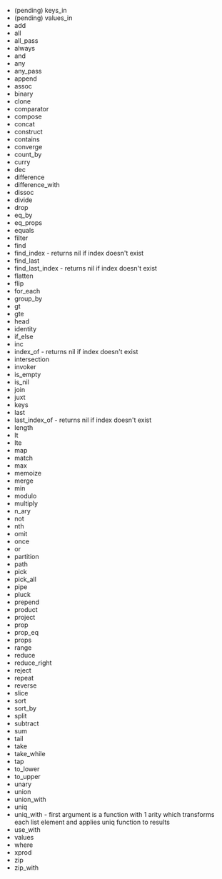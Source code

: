 * (pending) keys_in
* (pending) values_in
* add
* all
* all_pass
* always
* and
* any
* any_pass
* append
* assoc
* binary
* clone
* comparator
* compose
* concat
* construct
* contains
* converge
* count_by
* curry
* dec
* difference
* difference_with
* dissoc
* divide
* drop
* eq_by
* eq_props
* equals
* filter
* find
* find_index - returns nil if index doesn't exist
* find_last
* find_last_index - returns nil if index doesn't exist
* flatten
* flip
* for_each
* group_by
* gt
* gte
* head
* identity
* if_else
* inc
* index_of - returns nil if index doesn't exist
* intersection
* invoker
* is_empty
* is_nil
* join
* juxt
* keys
* last
* last_index_of - returns nil if index doesn't exist
* length
* lt
* lte
* map
* match
* max
* memoize
* merge
* min
* modulo
* multiply
* n_ary
* not
* nth
* omit
* once
* or
* partition
* path
* pick
* pick_all
* pipe
* pluck
* prepend
* product
* project
* prop
* prop_eq
* props
* range
* reduce
* reduce_right
* reject
* repeat
* reverse
* slice
* sort
* sort_by
* split
* subtract
* sum
* tail
* take
* take_while
* tap
* to_lower
* to_upper
* unary
* union
* union_with
* uniq
* uniq_with - first argument is a function with 1 arity which transforms each list element and applies uniq function to results
* use_with
* values
* where
* xprod
* zip
* zip_with
